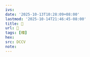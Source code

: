 ```yaml
---
ivs:
date: '2025-10-13T10:28:09+08:00'
lastmod: '2025-10-14T21:46:45-08:00'
title: 􃈗
url: 􃈗
tags: [糷]
hex: 
src: DCCV
note:
---
```

